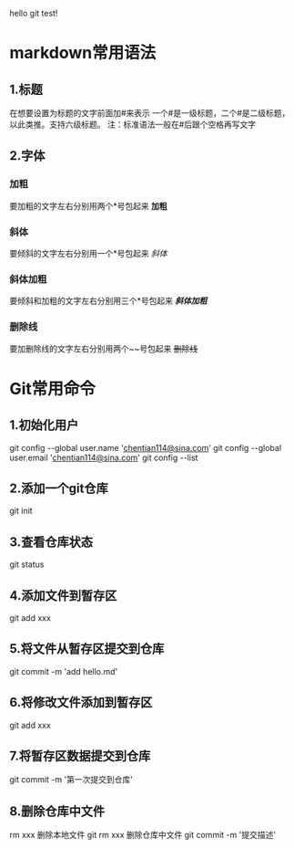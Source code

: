 hello git test!

# markdown常用语法

## 1.标题
在想要设置为标题的文字前面加#来表示
一个#是一级标题，二个#是二级标题，以此类推。支持六级标题。
注：标准语法一般在#后跟个空格再写文字


## 2.字体
### 加粗
要加粗的文字左右分别用两个*号包起来 
**加粗**

### 斜体
要倾斜的文字左右分别用一个*号包起来
*斜体*

### 斜体加粗
要倾斜和加粗的文字左右分别用三个*号包起来
***斜体加粗***

### 删除线
要加删除线的文字左右分别用两个~~号包起来
~~删除线~~


# Git常用命令
## 1.初始化用户
git config --global user.name 'chentian114@sina.com'
git config --global user.email 'chentian114@sina.com'
git config --list

## 2.添加一个git仓库
git init

## 3.查看仓库状态
git status

## 4.添加文件到暂存区
git add xxx

## 5.将文件从暂存区提交到仓库
git commit -m 'add hello.md'

## 6.将修改文件添加到暂存区
git add xxx

## 7.将暂存区数据提交到仓库
git commit -m '第一次提交到仓库'

## 8.删除仓库中文件
rm xxx  删除本地文件
git rm xxx 删除仓库中文件
git commit -m '提交描述'


















